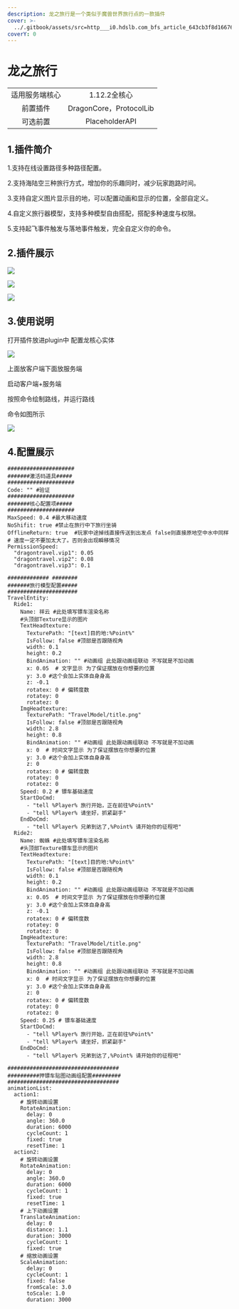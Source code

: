 ```yaml
---
description: 龙之旅行是一个类似于魔兽世界旅行点的一款插件
cover: >-
  ../.gitbook/assets/src=http___i0.hdslb.com_bfs_article_643cb3f8d166763b7f2ea894adeffe7b93301acb.jpg&refer=http___i0.hdslb.jpg
coverY: 0
---
```


# 龙之旅行

|         |                        |
| :-----: | :--------------------: |
| 适用服务端核心 |        1.12.2全核心       |
|   前置插件  | DragonCore，ProtocolLib |
|   可选前置  |     PlaceholderAPI     |

## 1.插件简介

1.支持在线设置路径多种路径配置。

2.支持海陆空三种旅行方式，增加你的乐趣同时，减少玩家跑路时间。

3.支持自定义图片显示目的地，可以配置动画和显示的位置，全部自定义。

4.自定义旅行器模型，支持多种模型自由搭配，搭配多种速度与权限。

5.支持起飞事件触发与落地事件触发，完全自定义你的命令。

## 2.插件展示

![](<../.gitbook/assets/image (5).png>)

![](<../.gitbook/assets/image (2).png>)

![](<../.gitbook/assets/image (1).png>)

## 3.使用说明

打开插件放进plugin中 配置龙核心实体

![](../.gitbook/assets/image.png)

上面放客户端下面放服务端

启动客户端+服务端

按照命令绘制路线，并运行路线

命令如图所示

![](<../.gitbook/assets/image (3).png>)

## 4.配置展示

```
#####################
#######激活码道具#####
#####################
Code: "" #验证
#####################
#######核心配置项#####
#####################
MaxSpeed: 0.4 #最大移动速度
NoShifit: true #禁止在旅行中下旅行坐骑
OfflineReturn: true  #玩家中途掉线直接传送到出发点 false则直接原地空中水中同样
# 速度一定不要加太大了。否则会出现瞬移情况
PermissionSpeed:
  "dragontravel.vip1": 0.05
  "dragontravel.vip2": 0.08
  "dragontravel.vip3": 0.1

############# ########
#######旅行模型配置#####
######################
TravelEntity:
  Ride1:
    Name: 祥云 #此处填写镖车渲染名称
    #头顶部Texture显示的图片
    TextHeadtexture:
      TexturePath: "[text]目的地:%Point%"
      IsFollow: false #顶部是否跟随视角
      width: 0.1
      height: 0.2
      BindAnimation: "" #动画组 此处跟动画组联动 不写就是不加动画
      x: 0.05  # 文字显示 为了保证摆放在你想要的位置
      y: 3.0 #这个会加上实体自身身高
      z: -0.1
      rotatex: 0 # 偏转度数
      rotatey: 0
      rotatez: 0
    ImgHeadtexture:
      TexturePath: "TravelModel/title.png"
      IsFollow: false #顶部是否跟随视角
      width: 2.8
      height: 0.8
      BindAnimation: "" #动画组 此处跟动画组联动 不写就是不加动画
      x: 0  # 时间文字显示 为了保证摆放在你想要的位置
      y: 3.0 #这个会加上实体自身身高
      z: 0
      rotatex: 0 # 偏转度数
      rotatey: 0
      rotatez: 0
    Speed: 0.2 # 镖车基础速度
    StartDoCmd:
      - "tell %Player% 旅行开始，正在前往%Point%"
      - "tell %Player% 请坐好，抓紧副手"
    EndDoCmd:
      - "tell %Player% 兄弟到达了,%Point% 请开始你的征程吧"
  Ride2:
    Name: 蜘蛛 #此处填写镖车渲染名称
    #头顶部Texture镖车显示的图片
    TextHeadtexture:
      TexturePath: "[text]目的地:%Point%"
      IsFollow: false #顶部是否跟随视角
      width: 0.1
      height: 0.2
      BindAnimation: "" #动画组 此处跟动画组联动 不写就是不加动画
      x: 0.05  # 时间文字显示 为了保证摆放在你想要的位置
      y: 3.0 #这个会加上实体自身身高
      z: -0.1
      rotatex: 0 # 偏转度数
      rotatey: 0
      rotatez: 0
    ImgHeadtexture:
      TexturePath: "TravelModel/title.png"
      IsFollow: false #顶部是否跟随视角
      width: 2.8
      height: 0.8
      BindAnimation: "" #动画组 此处跟动画组联动 不写就是不加动画
      x: 0  # 时间文字显示 为了保证摆放在你想要的位置
      y: 3.0 #这个会加上实体自身身高
      z: 0
      rotatex: 0 # 偏转度数
      rotatey: 0
      rotatez: 0
    Speed: 0.25 # 镖车基础速度
    StartDoCmd:
      - "tell %Player% 旅行开始，正在前往%Point%"
      - "tell %Player% 请坐好，抓紧副手"
    EndDoCmd:
      - "tell %Player% 兄弟到达了,%Point% 请开始你的征程吧"

###################################
##########押镖车贴图动画组配置#########
###################################
animationList:
  action1:
    # 旋转动画设置
    RotateAnimation:
      delay: 0
      angle: 360.0
      duration: 6000
      cycleCount: 1
      fixed: true
      resetTime: 1
  action2:
    # 旋转动画设置
    RotateAnimation:
      delay: 0
      angle: 360.0
      duration: 6000
      cycleCount: 1
      fixed: true
      resetTime: 1
    # 上下动画设置
    TranslateAnimation:
      delay: 0
      distance: 1.1
      duration: 3000
      cycleCount: 1
      fixed: true
    # 缩放动画设置
    ScaleAnimation:
      delay: 0
      cycleCount: 1
      fixed: false
      fromScale: 3.0
      toScale: 1.0
      duration: 3000
```
